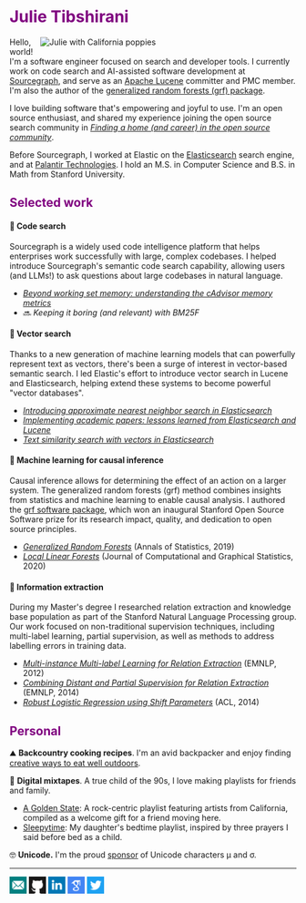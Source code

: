 # <span style="color:purple">Julie Tibshirani</span>

<img src="/assets/julie.jpg" alt="Julie with California poppies" width="450" style="float: right; margin-bottom: 5px; margin-left: 10px;"/>

Hello, world! I'm a software engineer focused on search and developer tools. I currently work on code search and AI-assisted software
development at [Sourcegraph](https://about.sourcegraph.com/), and serve as an
[Apache Lucene](https://lucene.apache.org/) committer and PMC member. I'm also
the author of the [generalized random forests (grf) package](https://grf-labs.github.io/grf/).

I love building software that's empowering and joyful to use. I'm an open
source enthusiast, and shared my experience joining the open source search
community in
*[Finding a home (and career) in the open source community](https://jtibs.substack.com/p/finding-a-home-and-career-in-the)*.

Before Sourcegraph, I worked at Elastic on the [Elasticsearch](https://en.wikipedia.org/wiki/Elasticsearch) search engine, and at [Palantir Technologies](https://www.palantir.com/). I hold an M.S. in Computer Science and B.S. in Math from Stanford University.

## <span style="color:purple">Selected work</span>

#### 🔎  Code search
Sourcegraph is a widely used code intelligence platform that helps enterprises work successfully with large, complex codebases. I helped introduce Sourcegraph's semantic code search capability, allowing users (and LLMs!) to ask questions about large codebases in natural language.
* *[Beyond working set memory: understanding the cAdvisor memory metrics](https://sourcegraph.com/blog/beyond-working-set-memory-understanding-the-cadvisor-memory-metrics)*
* 🔜 *Keeping it boring (and relevant) with BM25F*

#### 🔢  Vector search
Thanks to a new generation of machine learning models that can powerfully
represent text as vectors, there's been a surge of interest in vector-based
semantic search. I led Elastic's effort to introduce vector search in Lucene and
Elasticsearch, helping extend these systems to become powerful "vector databases".
* *[Introducing approximate nearest neighbor search in Elasticsearch](https://www.elastic.co/blog/introducing-approximate-nearest-neighbor-search-in-elasticsearch-8.0)*
* *[Implementing academic papers: lessons learned from Elasticsearch and Lucene](https://www.elastic.co/blog/implementing-academic-papers-lessons-learned-from-elasticsearch-and-lucene)*
* *[Text similarity search with vectors in Elasticsearch](https://www.elastic.co/blog/text-similarity-search-with-vectors-in-elasticsearch)*

#### 🌲  Machine learning for causal inference
Causal inference allows for determining the effect of an action on a
larger system. The generalized random forests (grf) method combines insights
from statistics and machine learning to enable causal analysis. I authored the
[grf software package](https://grf-labs.github.io/grf/), which won an inaugural
Stanford Open Source Software prize for its research impact, quality, and
dedication to open source principles.
* *[Generalized Random Forests](https://arxiv.org/abs/1610.01271)* (Annals of Statistics, 2019)
* *[Local Linear Forests](https://arxiv.org/abs/1807.11408)* (Journal of Computational and Graphical Statistics, 2020)

#### 💾  Information extraction
During my Master's degree I researched relation extraction and knowledge base
population as part of the Stanford Natural Language Processing group. Our work
focused on non-traditional supervision techniques, including multi-label
learning, partial supervision, as well as methods to address labelling errors in
training data.
* *[Multi-instance Multi-label Learning for Relation Extraction](https://www.aclweb.org/anthology/D12-1042/)* (EMNLP, 2012)
* *[Combining Distant and Partial Supervision for Relation Extraction](https://www.aclweb.org/anthology/D14-1164/)* (EMNLP, 2014)
* *[Robust Logistic Regression using Shift Parameters](https://www.aclweb.org/anthology/P14-2021/)* (ACL, 2014)

## <span style="color:purple">Personal</span>

⛰️ **Backcountry cooking recipes**. I'm an avid backpacker and enjoy finding [creative ways to eat well outdoors](/backcountry).

📼 **Digital mixtapes**. A true child of the 90s, I love making playlists for friends and family.
* [A Golden State](https://open.spotify.com/playlist/2T4qI78ekq6IvZWdD0hAvl?si=11a8494c3e4141ee): A rock-centric playlist featuring artists from California, compiled as a welcome gift for a friend moving here.
* [Sleepytime](https://open.spotify.com/playlist/5FigKrjjfhB4ucejGy6sBH?si=b6ecde45b5904ffb): My daughter's bedtime playlist, inspired by three prayers I said before bed as a child.

🤓 **Unicode.** I'm the proud [sponsor](https://aac.unicode.org/sponsors) of Unicode characters μ and σ.

___

<a href="mailto: julietibs@apache.org"><img src="https://raw.githubusercontent.com/edent/SuperTinyIcons/master/images/svg/email.svg" alt="Email icon" width=30></a>
<a href="http://www.github.com/jtibshirani"><img src="https://raw.githubusercontent.com/edent/SuperTinyIcons/master/images/svg/github.svg" alt="Github icon" width=30></a>
<a href="https://www.linkedin.com/in/julie-tibshirani/"><img src="https://raw.githubusercontent.com/edent/SuperTinyIcons/master/images/svg/linkedin.svg" alt="LinkedIn icon" width=30></a>
<a href="https://scholar.google.com/citations?user=H-A5KBYAAAAJ&hl=en"><img src="https://raw.githubusercontent.com/edent/SuperTinyIcons/master/images/svg/google_scholar.svg" alt="Google scholar icon" width=30></a>
<a href="http://www.twitter.com/julietibs"><img src="https://raw.githubusercontent.com/edent/SuperTinyIcons/master/images/svg/twitter.svg" alt="Twitter icon" width=30></a>

